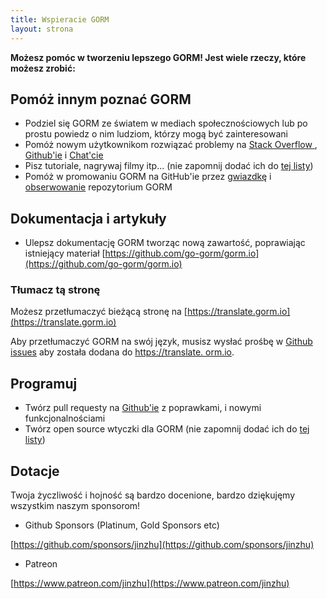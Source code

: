 ```yaml
---
title: Wspieracie GORM
layout: strona
---
```


**Możesz pomóc w tworzeniu lepszego GORM! Jest wiele rzeczy, które możesz zrobić:**

## Pomóż innym poznać GORM

* Podziel się GORM ze światem w mediach społecznościowych lub po prostu powiedz o nim ludziom, którzy mogą być zainteresowani
* Pomóż nowym użytkownikom rozwiązać problemy na [Stack Overflow ](https://stackoverflow.com/questions/tagged/go-gorm), [Github'ie](https://github.com/go-gorm/gorm/issues) i [Chat'cie](/community.html#Chat)
* Pisz tutoriale, nagrywaj filmy itp... (nie zapomnij dodać ich do [tej listy](/community.html))
* Pomóż w promowaniu GORM na GitHub'ie przez [gwiazdkę](https://github.com/go-gorm/gorm/stargazers) i [obserwowanie](https://github.com/go-gorm/gorm/watchers) repozytorium GORM [](https://github.com/go-gorm/gorm)

## Dokumentacja i artykuły

* Ulepsz dokumentację GORM tworząc nową zawartość, poprawiając istniejący materiał [https://github.com/go-gorm/gorm.io](https://github.com/go-gorm/gorm.io)

### Tłumacz tą stronę

Możesz przetłumaczyć bieżącą stronę na [https://translate.gorm.io](https://translate.gorm.io)

Aby przetłumaczyć GORM na swój język, musisz wysłać prośbę w [Github issues](https://github.com/go-gorm/gorm.io/issues) aby została dodana do [https://translate. orm.io](https://translate.gorm.io).

## Programuj

* Twórz pull requesty na [Github'ie](https://github.com/go-gorm/gorm) z poprawkami, i nowymi funkcjonalnościami
* Twórz open source wtyczki dla GORM (nie zapomnij dodać ich do [tej listy](/community.html#Open-Sources))

## Dotacje

Twoja życzliwość i hojność są bardzo docenione, bardzo dziękujęmy wszystkim naszym sponsorom!

* Github Sponsors (Platinum, Gold Sponsors etc)

[https://github.com/sponsors/jinzhu](https://github.com/sponsors/jinzhu)

* Patreon

[https://www.patreon.com/jinzhu](https://www.patreon.com/jinzhu)

<br>
